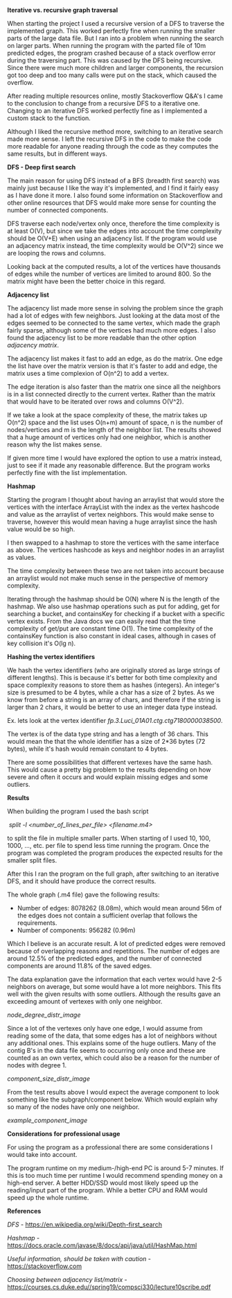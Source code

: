 **Iterative vs.  recursive graph traversal**

When starting the project I used a recursive version of a DFS to traverse the implemented graph. This worked perfectly fine when running the smaller parts of the large data file. But I ran into a problem when running the search on larger parts. When running the program with the parted file of 10m predicted edges, the program crashed because of a stack overflow error during the traversing part. This was caused by the DFS being recursive. Since there were much more children and larger components, the recursion got too deep and too many calls were put on the stack, which caused the overflow. 

After reading multiple resources online, mostly Stackoverflow Q&A's I came to the conclusion to change from a recursive DFS to a iterative one. Changing to an iterative DFS worked perfectly fine as I implemented a custom stack to the function. 

Although I liked the recursive method more, switching to an iterative search made more sense. I left the recursive DFS in the code to make the code more readable for anyone reading through the code as they computes the same results, but in different ways.



**DFS - Deep first search**

The main reason for using DFS instead of a BFS (breadth first search) was mainly just because I like the way it's implemented, and I find it fairly easy as I have done it more. I also found some information on Stackoverflow and other online resources that DFS would make more sense for counting the number of connected components.

DFS traverse each node/vertex only once, therefore the time complexity is at least O(V), but since we take the edges into account the time complexity should be O(V+E) when using an adjacency list. If the program would use an adjacency matrix instead, the time complexity would be O(V^2) since we are looping the rows and columns.

Looking back at the computed results, a lot of the vertices have thousands of edges while the number of vertices are limited to around 800. So the matrix might have been the better choice in this regard.



**Adjacency list**

The adjacency list made more sense in solving the problem since the graph had a lot of edges with few neighbors. Just looking at the data most of the edges seemed to be connected to the same vertex, which made the graph fairly sparse, although some of the vertices had much more edges. I also found the adjacency list to be more readable than the other option *adjacency matrix*.

The adjacency list makes it fast to add an edge, as do the matrix. One edge the list have over the matrix version is that it's faster to add and edge, the matrix uses a time complexion of O(n^2) to add a vertex.

The edge iteration is also faster than the matrix one since all the neighbors is in a list connected directly to the current vertex. Rather than the matrix that would have to be iterated over rows and columns O(V^2).

If we take a look at the space complexity of these, the matrix takes up O(n^2) space and the list uses O(n+m) amount of space, n is the number of nodes/vertices and m is the length of the neighbor list. The results showed that a huge amount of vertices only had one neighbor, which is another reason why the list makes sense.

If given more time I would have explored the option to use a matrix instead, just to see if it made any reasonable difference. But the program works perfectly fine with the list implementation.



**Hashmap**

Starting the program I thought about having an arraylist that would store the vertices with the interface ArrayList with the index as the vertex hashcode and value as the arraylist of vertex neighbors. This would make sense to traverse, however this would mean having a huge arraylist since the hash value would be so high. 

I then swapped to a hashmap to store the vertices with the same interface as above. The vertices hashcode as keys and neighbor nodes in an arraylist as values.

The time complexity between these two are not taken into account because an arraylist would not make much sense in the perspective of memory complexity.

Iterating through the hashmap should be O(N) where N is the length of the hashmap. We also use hashmap operations such as put for adding, get for searching a bucket, and containsKey for checking if a bucket with a specific vertex exists. From the Java docs we can easily read that the time complexity of get/put are constant time O(1). The time complexity of the containsKey function is also constant in ideal cases, although in cases of key collision it's O(lg n). 



**Hashing the vertex identifiers**

We hash the vertex identifiers (who are originally stored as large strings of different lengths). This is because it's better for both time complexity and space complexity reasons to store them as hashes (integers). An integer's size is presumed to be 4 bytes, while a char has a size of 2 bytes. As we know from before a string is an array of chars, and therefore if the string is larger than 2 chars, it would be better to use an integer data type instead. 

Ex. lets look at the vertex identifier *fp.3.Luci_01A01.ctg.ctg7180000038500*.

The vertex is of the data type string and has a length of 36 chars. This would mean the that the whole identifier has a size of 2*36 bytes (72 bytes), while it's hash would remain constant to 4 bytes.

There are some possibilities that different vertexes have the same hash. This would cause a pretty big problem to the results depending on how severe and often it occurs and would explain missing edges and some outliers.



**Results**

When building the program I used the bash script 

​	*split -l <number_of_lines_per_file> <filename.m4>* 

to split the file in multiple smaller parts. When starting of I used 10, 100, 1000, ..., etc. per file to spend less time running the program. Once the program was completed the program produces the expected results for the smaller split files. 

After this I ran the program on the full graph, after switching to an iterative DFS, and it should have produce the correct results.

The whole graph (.m4 file) gave the following results:

- Number of edges: 8078262 (8.08m), which would mean around 56m of the edges does not contain a sufficient overlap that follows the requirements.
- Number of components: 956282 (0.96m)

Which I believe is an accurate result. A lot of predicted edges were removed because of overlapping reasons and repetitions. The number of edges are around 12.5% of the predicted edges, and the number of connected components are around 11.8% of the saved edges. 

The data explanation gave the information that each vertex would have 2-5 neighbors on average, but some would have a lot more neighbors. This fits well with the given results with some outliers. Although the results gave an exceeding amount of vertexes with only one neighbor. 

*node_degree_distr_image*

Since a lot of the vertexes only have one edge, I would assume from reading some of the data, that some edges has a lot of neighbors without any additional ones. This explains some of the huge outliers. Many of the contig B's in the data file seems to occurring only once and these are counted as an own vertex, which could also be a reason for the number of nodes with degree 1.

*component_size_distr_image*

From the test results above I would expect the average component to look something like the subgraph/component below. Which would explain why so many of the nodes have only one neighbor. 

*example_component_image*



**Considerations for professional usage**

For using the program as a professional there are some considerations I would take into account. 

The program runtime on my medium-/high-end PC is around 5-7 minutes. If this is too much time per runtime I would recommend spending money on a high-end server. A better HDD/SSD would most likely speed up the reading/input part of the program. While a better CPU and RAM would speed up the whole runtime.





**References**

*DFS* - https://en.wikipedia.org/wiki/Depth-first_search

*Hashmap* - https://docs.oracle.com/javase/8/docs/api/java/util/HashMap.html

*Useful information, should be taken with caution* - https://stackoverflow.com

*Choosing between adjacency list/matrix* - https://courses.cs.duke.edu//spring19/compsci330/lecture10scribe.pdf